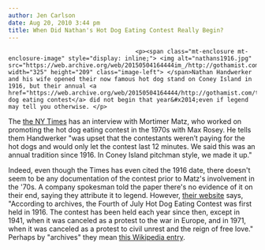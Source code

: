 ```yaml
---
author: Jen Carlson
date: Aug 20, 2010 3:44 pm
title: When Did Nathan's Hot Dog Eating Contest Really Begin?
---
```


	
										<p><span class="mt-enclosure mt-enclosure-image" style="display: inline;"> <img alt="nathans1916.jpg" src="https://web.archive.org/web/20150504164444im_/http://gothamist.com/attachments/arts_jen/nathans1916.jpg" width="325" height="209" class="image-left"> </span>Nathan Handwerker and his wife opened their now famous hot dog stand on Coney Island in 1916, but their annual <a href="https://web.archive.org/web/20150504164444/http://gothamist.com/tags/nathanshotdogeatingcontest">hot dog eating contest</a> did not begin that year&#x2014;even if legend may tell you otherwise. </p>

<p>The <a href="https://web.archive.org/web/20150504164444/http://www.nytimes.com/2010/08/19/nyregion/19experience.html?ref=nyregion">the NY Times</a> has an interview with Mortimer Matz, who worked on promoting the hot dog eating contest in the 1970s with Max Rosey. He tells them Handwerker &quot;was upset that the contestants weren&#x2019;t paying for the hot dogs and would only let the contest last 12 minutes. We said this was an annual tradition since 1916. In Coney Island pitchman style, we made it up.&quot;</p>

<p>Indeed, even though the Times has even cited the 1916 date, there doesn&apos;t seem to be any documentation of the contest prior to Matz&apos;s involvement in the &apos;70s. A company spokesman told the paper there&apos;s no evidence of it on their end, saying they attribute it to legend. However, <a href="https://web.archive.org/web/20150504164444/http://nathansfamous.com/PageFetch/getpage.php?pgid=26">their website</a> says, &quot;According to archives, the Fourth of July Hot Dog Eating Contest was first held in 1916. The contest has been held each year since then, except in 1941, when it was canceled as a protest to the war in Europe, and in 1971, when it was canceled as a protest to civil unrest and the reign of free love.&quot; Perhaps by &quot;archives&quot; they mean <a href="https://web.archive.org/web/20150504164444/http://en.wikipedia.org/wiki/Nathan%27s_Hot_Dog_Eating_Contest#Results">this Wikipedia entry</a>.</p>					
										
									
				
